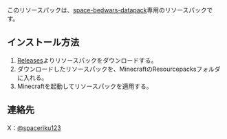このリソースパックは、[space-bedwars-datapack](https://github.com/spaceriku123/space-bedwars-datapack)専用のリソースパックです。
## インストール方法
1. [Releases](https://github.com/spaceriku123/space-bedwars-resourcepack/releases)よりリソースパックをダウンロードする。
2. ダウンロードしたリソースパックを、MinecraftのResourcepacksフォルダに入れる。
3. Minecraftを起動してリソースパックを適用する。
## 連絡先
X：[@spaceriku123](https://x.com/spaceriku123)
